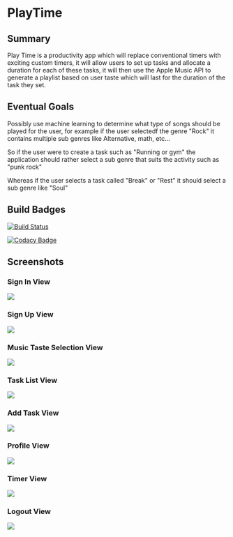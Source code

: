 # PlayTime

## Summary
Play Time is a productivity app which will replace conventional timers with exciting custom timers, it will allow users to set up tasks and allocate a duration for each of these tasks, it will then use the Apple Music API to generate a playlist based on user taste which will last for the duration of the task they set.

## Eventual Goals

Possibly use machine learning to determine what type of songs should be played for the user, for example if the user selectedf the genre "Rock" it contains multiple sub genres like Alternative, math, etc...

So if the user were to create a task such as "Running or gym" the application should rather select a sub genre that suits the activity such as "punk rock"

Whereas if the user selects a task called "Break" or "Rest" it should select a sub genre like "Soul"

## Build Badges

[![Build Status](https://app.bitrise.io/app/6b4ff5672b302e4b/status.svg?token=JBd3HJLJwh_ksHHACk0Ytg&branch=master)](https://app.bitrise.io/app/6b4ff5672b302e4b)

[![Codacy Badge](https://api.codacy.com/project/badge/Grade/6a4bc2d1ae3c47cf9c716e3def676866)](https://www.codacy.com/manual/bgouws/PlayTime?utm_source=github.com&amp;utm_medium=referral&amp;utm_content=bgouws/PlayTime&amp;utm_campaign=Badge_Grade)

## Screenshots
### Sign In View
![](Play%20Time/Images/LoginPlayTime.png)

### Sign Up View
![](Play%20Time/Images/SignUpPlayTime.png)

### Music Taste Selection View
![](Play%20Time/Images/MusicTasteScreen2.png)

### Task List View
![](Play%20Time/Images/TaskViewPlayTime.png)

### Add Task View
![](Play%20Time/Images/AddTaskView.png)

### Profile View
![](Play%20Time/Images/ProfileView.png)

### Timer View
![](Play%20Time/Images/TimerView.png)

### Logout View
![](Play%20Time/Images/Logout.png)


